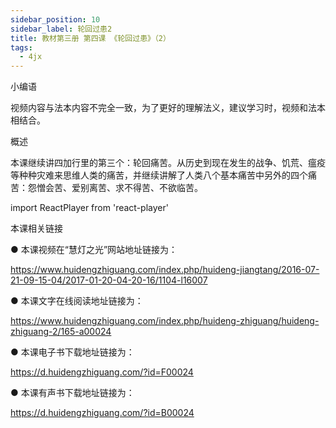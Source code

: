 ```yaml
---
sidebar_position: 10
sidebar_label: 轮回过患2
title: 教材第三册 第四课 《轮回过患》（2）
tags:
  - 4jx
---
```

  小编语 

视频内容与法本内容不完全一致，为了更好的理解法义，建议学习时，视频和法本相结合。

概述


本课继续讲四加行里的第三个：轮回痛苦。从历史到现在发生的战争、饥荒、瘟疫等种种灾难来思维人类的痛苦，并继续讲解了人类八个基本痛苦中另外的四个痛苦：怨憎会苦、爱别离苦、求不得苦、不欲临苦。



import ReactPlayer from 'react-player'

<ReactPlayer id='hdvplayer' light='/img/lamp-hope.png' controls url='https://s3.ca-central-1.wasabisys.com/hddata/f.huidengchanxiu.net/jmy/%e6%85%a7%e7%81%af%e7%a6%85%e4%bf%ae%e8%af%be/%e6%85%a7%e7%81%af%e7%a6%85%e4%bf%ae%e8%af%be%e7%ac%ac%e4%b8%89%e5%86%8c/04-2%20%e6%85%a7%e7%81%af%e7%a6%85%e4%bf%ae%e8%af%be10%20%e8%bd%ae%e5%9b%9e%e7%97%9b%e8%8b%a62.mp4' />



 本课相关链接 

●  本课视频在“慧灯之光”网站地址链接为：

https://www.huidengzhiguang.com/index.php/huideng-jiangtang/2016-07-21-09-15-04/2017-01-20-04-20-16/1104-l16007



●  本课文字在线阅读地址链接为：

https://www.huidengzhiguang.com/index.php/huideng-zhiguang/huideng-zhiguang-2/165-a00024



●  本课电子书下载地址链接为：

https://d.huidengzhiguang.com/?id=F00024



●  本课有声书下载地址链接为：

https://d.huidengzhiguang.com/?id=B00024